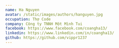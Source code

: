 ```yaml
---
name: Ha Nguyen
avatar: /static/images/authors/hanguyen.jpg
occupation: Thợ Code
company: Công ty TNNH Một Mình Tui
facebook: https://www.facebook.com/coangha13/
linkedin: https://www.linkedin.com/in/coangha13/
github: https://github.com/vippr1237
---
```

